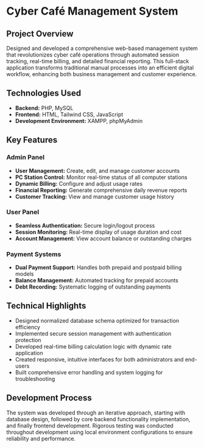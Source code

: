 # Cyber Café Management System

## Project Overview
Designed and developed a comprehensive web-based management system that revolutionizes cyber café operations through automated session tracking, real-time billing, and detailed financial reporting. This full-stack application transforms traditional manual processes into an efficient digital workflow, enhancing both business management and customer experience.

## Technologies Used
- **Backend:** PHP, MySQL
- **Frontend:** HTML, Tailwind CSS, JavaScript
- **Development Environment:** XAMPP, phpMyAdmin

## Key Features

### Admin Panel
- **User Management:** Create, edit, and manage customer accounts
- **PC Station Control:** Monitor real-time status of all computer stations
- **Dynamic Billing:** Configure and adjust usage rates
- **Financial Reporting:** Generate comprehensive daily revenue reports
- **Customer Tracking:** View and manage customer usage history

### User Panel
- **Seamless Authentication:** Secure login/logout process
- **Session Monitoring:** Real-time display of usage duration and cost
- **Account Management:** View account balance or outstanding charges

### Payment Systems
- **Dual Payment Support:** Handles both prepaid and postpaid billing models
- **Balance Management:** Automated tracking for prepaid accounts
- **Debt Recording:** Systematic logging of outstanding payments

## Technical Highlights
- Designed normalized database schema optimized for transaction efficiency
- Implemented secure session management with authentication protection
- Developed real-time billing calculation logic with dynamic rate application
- Created responsive, intuitive interfaces for both administrators and end-users
- Built comprehensive error handling and system logging for troubleshooting

## Development Process
The system was developed through an iterative approach, starting with database design, followed by core backend functionality implementation, and finally frontend development. Rigorous testing was conducted throughout development using local environment configurations to ensure reliability and performance.
